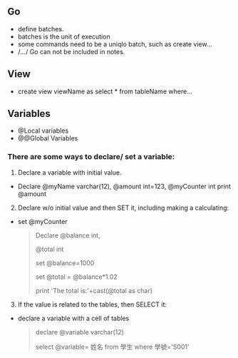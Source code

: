 ## Go 

- define batches.
- batches is the unit of execution
- some commands need to be a uniqlo batch, such as create view...
- /*...*/ Go can not be included in notes.

## View

- create view viewName as select * from tableName where...

## Variables

- @Local variables
- @@Global Variables

### There are some ways to declare/ set a variable:

1. Declare a variable with initial value.

- Declare @myName varchar(12), 
          @amount int=123,
          @myCounter int
  print @amount
  
2. Declare w/o initial value and then SET it, including making a calculating:

- set @myCounter

  >Declare  @balance int,
  >
  > @total int
  >
  >set @balance=1000
  >
  >set @total = @balance*1.02
  >
  >print 'The total is:'+cast(@total as char)

3. If the value is related to the tables, then SELECT it:

- declare a variable with a cell of tables 
  > declare @variable varchar(12)
  >
  >select @variable=  姓名 from 學生 where 學號='S001'
